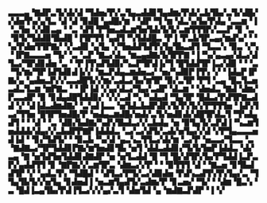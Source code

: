▃▃▃▄▝▇▟▛▃▜▞▟▞▟▝▜▟▅▞▛▞▃▜▄▃▟▟▊▜▄▟▆▞▛▟▞▃▙▜▙▞▃▜▞▟█▞▞▟▅▜▚▞▄▜▃▝▟▝▟▝▉▟█▝▄▟█▞▆▝▝▟▛▝▜▝▆▝▟▃▚▞▙▞▛▟▄▝▃▃▆▝▐▝▃▜▅▝▞▟▊▃▄▝▝▃▝▟▜▝▛▜▅▃▟▃▆▜▅▜▟▞▙▜▞▃▆▜▜▜▛▞▃▃▛▝▊▝▃▝▉▜▞▜▟▟▉▜▙▟█▝▐▜▛▜▜▝▄▟▜▝▚▜▟▟█▃▝▛▐▝▛▃▙▜▛▃▄▞▆▟▚▞▝▝▚▞▛▟▅▜▜▛▇▞▝▞▃▟▉▝▄▜▄▝▞▜▅▟▟▜▟▜▚▜▄▜▙▃▟▜▝▜▃▃▚▝▉▃▝▞▚▝▐▛▇▃▃▃▅▝▜▞▝▃▝▃▛▝▇▃▞▟▃▝▆▃▄▟▇▞▙▜▛▛▇▝▐▝▚▞▄▃▄▞▟▃▞▟▜▃▞▜▛▟▊▟▅▝▃▝▝▛▐▜▚▟▜▟▉▞▚▃▛▜▛▟▐▞▜▝█▜▟▟▜▛▐▃▞▟▉▝▝▝▃▝▜▞▆▞▜▛▐▟▜▟▊▟▐▞▞▝▆▃▛▟▄▃▆▟▅▃▞▝▅▞▚▟▉▛▐▜▚▝▞▝▐▟▄▛▐▛▇▞▄▝▄▟▅▃▛▞▞▃▃▟█▜▞▞▆▞▃▟▃▞▙▞▆▜▛▝▉▞▃▜▛▝▛▜▝▃▄▝█▃▜▃▅▃▟▃▜▃▆▝▆▛▇▃▝▝▐▛▐▟▝▞▄▞▟▃▞▜▄▞▃▟▛▝▟▃▆▝▝▟▅▟▃▝▇▟▝▟▆▞▛▃▃▟▛▝▉▝▊▟▄▟█▜▟▟▉▞▝▞▞▃▟▝▚▝▚▟▄▟▝▜▄▜▛▝█▟▃▞▛▟▜▛▇▃▟▟▝▞▝▟▐▟▃▟▆▟▇▞▝▃▚▟▐▃▃▝▅▜▟▃▙▟▛▟▛▞▙▜▚▜▞▞▛▜▜▜▅▝▐▟▚▜▃▞▜▜▅▝█▜▛▜▅▟█▞▛▝▅▟▄▃▆▟█▞▅▟▞▃▜▞▅▟▊▟▞▟█▜▛▟▃▜▝▜▚▟▄▟▜▝▝▝▟▝▝▃▝▟▉▞▙▟▇▞▚▟▚▜▙▟▃▞▞▃▙▟▄▝▅▝▉▜▄▜▞▃▛▟▐▝▚▃▆▜▅▟▟▟▞▟▄▞▞▃▙▟▛▛▇▛▐▟▟▟▃▝▃▞▃▞▟▜▞▃▟▞▅▜▄▞▞▟▝▞▛▜▄▃▃▃▅▟▐▟▝▝▊▞▜▟▜▞▝▝▉▃▙▝▚▞▟▝▄▃▚▃▜▜▃▞▟▞▆▝▃▞▛▝▅▃▃▞▜▃▃▝▃▝▇▟▇▃▞▜▛▜▟▟▊▛▇▞▆▜▅▟▊▜▙▝▅▜▝▟▟▃▟▟▊▞▜▞▙▜▅▛▐▟▟▃▝▟▞▃▄▝▇▝▅▜▟▜▅▜▟▟▊▟▇▟▛▝▅▝▅▜▃▟▟▝█▝▜▝█▞▟▜▛▞▙▞▛▜▟▟▐▃▛▃▛▞▄▟▟▜▜▝▊▝▇▛▇▞▞▃▆▜▛▃▝▟▆▃▞▞▛▝▝▝▉▜▜▜▝▟▝▝▇▃▅▝▊▜▙▟▟▜▛▝▞▝▄▟▃▜▚▝▜▟█▟▝▝▟▜▃▞▛▜▞▃▞▟▉▟▅▝▛▟▚▃▟▜▚▜▚▜▄▞▃▝▜▜▄▜▙▜▞▞▅▜▄▝▊▟▅▟▐▝▅▃▆▜▄▟▜▞▃▟▆▞▛▝▊▃▅▞▝▜▞▝▝▟▆▝█▃▚▝▃▝█▟▐▃▄▜▙▞▛▟▐▜▃▞▞▞▄▞▃▜▝▟▅▜▟▝▄▝▆▟▇▃▛▟▛▝▐▝▞
